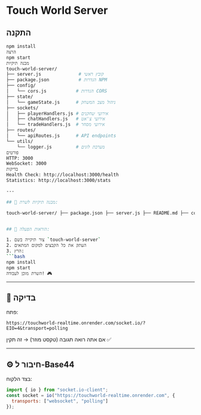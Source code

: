 # Touch World Server

## התקנה

```bash
npm install
הרצה
npm start
מבנה תיקיות
touch-world-server/
├── server.js              # קובץ ראשי
├── package.json           # הגדרות NPM
├── config/
│   └── cors.js           # הגדרות CORS
├── state/
│   └── gameState.js      # ניהול מצב המשחק
├── sockets/
│   ├── playerHandlers.js # אירועי שחקנים
│   ├── chatHandlers.js   # אירועי צ'אט
│   └── tradeHandlers.js  # אירועי מסחר
├── routes/
│   └── apiRoutes.js      # API endpoints
└── utils/
    └── logger.js         # מערכת לוגים
פורטים
HTTP: 3000
WebSocket: 3000
בדיקות
Health Check: http://localhost:3000/health
Statistics: http://localhost:3000/stats

---

## 📂 מבנה תיקיות לשרת:

touch-world-server/ ├── package.json ├── server.js ├── README.md ├── config/ │ └── cors.js ├── state/ │ └── gameState.js ├── sockets/ │ ├── playerHandlers.js │ ├── chatHandlers.js │ └── tradeHandlers.js ├── routes/ │ └── apiRoutes.js └── utils/ └── logger.js


## 🚀 הוראות הפעלה:

1. צור תיקייה בשם `touch-world-server`
2. העתק את כל הקבצים למקום המתאים
3. הרץ:
```bash
npm install
npm start
השרת מוכן לעבודה! 🎮
```

---

## 💬 בדיקה
פתח:
```
https://touchworld-realtime.onrender.com/socket.io/?EIO=4&transport=polling
```
אם אתה רואה תגובה (טקסט מוזר) → זה תקין ✅

---

## ⚙️ חיבור ל-Base44
בצד הלקוח:
```js
import { io } from "socket.io-client";
const socket = io("https://touchworld-realtime.onrender.com", {
  transports: ["websocket", "polling"]
});
```

